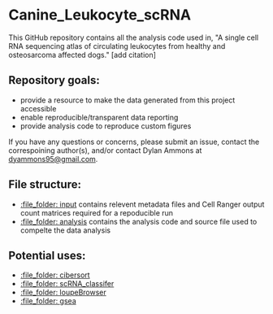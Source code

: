 # Canine_Leukocyte_scRNA

This GitHub repository contains all the analysis code used in, "A single cell RNA sequencing atlas of circulating leukocytes from healthy and osteosarcoma affected dogs." [add citation]

## Repository goals: 
- provide a resource to make the data generated from this project accessible
- enable reproducible/transparent data reporting
- provide analysis code to reproduce custom figures

If you have any questions or concerns, please submit an issue, contact the correspoining author(s), and/or contact Dylan Ammons at dyammons95@gmail.com.

## File structure:
- [:file\_folder: input](/input) contains relevent metadata files and Cell Ranger output count matrices required for a repoducible run
- [:file\_folder: analysis](/analysis) contains the analysis code and source file used to compelte the data analysis

## Potential uses:
- [:file\_folder: cibersort](/cibersort)
- [:file\_folder: scRNA_classifer](/scRNA_classifer)
- [:file\_folder: loupeBrowser](/loupeBrowser)
- [:file\_folder: gsea](/gsea)
